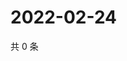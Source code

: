 # 2022-02-24

共 0 条

<!-- BEGIN WEIBO -->
<!-- 最后更新时间 Thu Feb 24 2022 19:08:09 GMT+0800 (China Standard Time) -->

<!-- END WEIBO -->
